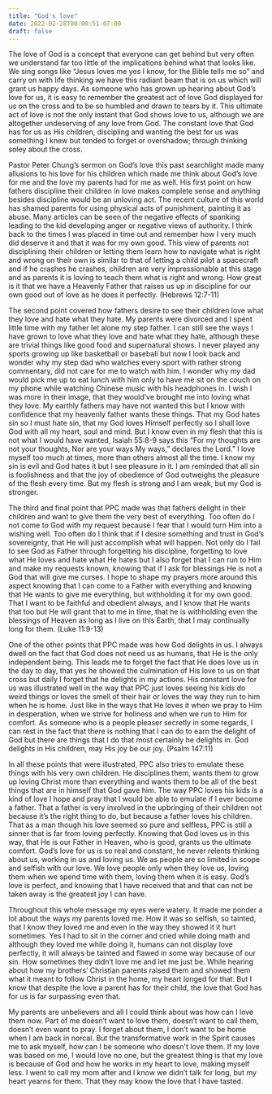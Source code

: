 ```yaml
---
title: "God's love"
date: 2022-02-28T00:00:51-07:00
draft: false
---
```


The love of God is a concept that everyone can get behind but very often we understand far too little of the implications behind what that looks like. We sing songs like “Jesus loves me yes I know, for the Bible tells me so” and carry on with life thinking we have this radiant beam that is on us which will grant us happy days. As someone who has grown up hearing about God’s love for us, it is easy to remember the greatest act of love God displayed for us on the cross and to be so humbled and drawn to tears by it. This ultimate act of love is not the only instant that God shows love to us, although we are altogether undeserving of any love from God. The constant love that God has for us as His children, discipling and wanting the best for us was something I knew but tended to forget or overshadow; through thinking soley about the cross.

Pastor Peter Chung’s sermon on God’s love this past searchlight made many allusions to his love for his children which made me think about God’s love for me and the love my parents had for me as well. His first point on how fathers discipline their children in love makes complete sense and anything besides discipline would be an unloving act. The recent culture of this world has shamed parents for using physical acts of punishment, painting it as abuse. Many articles can be seen of the negative effects of spanking leading to the kid developing anger or negative views of authority. 
I think back to the times I was placed in time out and remember how I very much did deserve it and that it was for my own good. This view of parents not disciplining their children or letting them learn how to navigate what is right and wrong on their own is similar to that of letting a child pilot a spacecraft and if he crashes he crashes, children are very impressionable at this stage and as parents it is loving to teach them what is right and wrong. How great is it that we have a Heavenly Father that raises us up in discipline for our own good out of love as he does it perfectly. (Hebrews 12:7-11)

The second point covered how fathers desire to see their children love what they love and hate what they hate. My parents were divorced and I spent little time with my father let alone my step father. I can still see the ways I have grown to love what they love and hate what they hate, although these are trivial things like good food and supernatural shows. I never played any sports growing up like basketball or baseball but now I look back and wonder why my step dad who watches every sport with rather strong commentary, did not care for me to watch with him. I wonder why my dad would pick me up to eat lunch with him only to have me sit on the couch on my phone while watching Chinese music with his headphones in. I wish I was more in their image, that they would’ve brought me into loving what they love. My earthly fathers may have not wanted this but I know with confidence that my heavenly father wants these things. 
That my God hates sin so I must hate sin, that my God loves Himself perfectly so I shall love God with all my heart, soul and mind. But I know even in my flesh that this is not what I would have wanted, Isaiah 55:8-9 says this “For my thoughts are not your thoughts, Nor are your ways My ways,” declares the Lord.” I love myself too much at times, more than others almost all the time. I know my sin is evil and God hates it but I see pleasure in it. I am reminded that all sin is foolishness and that the joy of obedience of God outweighs the pleasure of the flesh every time. But my flesh is strong and I am weak, but my God is stronger. 

The third and final point that PPC made was that fathers delight in their children and want to give them the very best of everything. Too often do I not come to God with my request because I fear that I would turn Him into a wishing well. Too often do I think that if I desire something and trust in God’s sovereignty, that He will just accomplish what will happen. Not only do I fail to see God as Father through forgetting his discipline, forgetting to love what He loves and hate what He hates but I also forget that I can run to Him and make my requests known, knowing that if I ask for blessings He is not a God that will give me curses. I hope to shape my prayers more around this aspect knowing that I can come to a Father with everything and knowing that He wants to give me everything, but withholding it for my own good. That I want to be faithful and obedient always, and I know that He wants that too but He will grant that to me in time, that he is withholding even the blessings of Heaven as long as I live on this Earth, that I may continually long for them. (Luke 11:9-13)

One of the other points that PPC made was how God delights in us. I always dwell on the fact that God does not need us as humans, that He is the only independent being. This leads me to forget the fact that He does love us in the day to day, that yes he showed the culmination of His love to us on that cross but daily I forget that he delights in my actions. His constant love for us was illustrated well in the way that PPC just loves seeing his kids do weird things or loves the smell of their hair or loves the way they run to him when he is home. Just like in the ways that He loves it when we pray to Him in desperation, when we strive for holiness and when we run to Him for comfort. As someone who is a people pleaser secretly in some regards, I can rest in the fact that there is nothing that I can do to earn the delight of God but there are things that I do that most certainly he delights in. God delights in His children, may His joy be our joy. (Psalm 147:11)

In all these points that were illustrated, PPC also tries to emulate these things with his very own children. He disciplines them, wants them to grow up loving Christ more than everything and wants them to be all of the best things that are in himself that God gave him. The way PPC loves his kids is a kind of love I hope and pray that I would be able to emulate if I ever become a father. That a father is very involved in the upbringing of their children not because it’s the right thing to do, but because a father loves his children. That as a man though his love seemed so pure and selfless, PPC is still a sinner that is far from loving perfectly. Knowing that God loves us in this way, that He is our Father in Heaven, who is good, grants us the ultimate comfort. God’s love for us is so real and constant, he never relents thinking about us, working in us and loving us. We as people are so limited in scope and selfish with our love. We love people only when they love us, loving them when we spend time with them, loving them when it is easy. God’s love is perfect, and knowing that I have received that and that can not be taken away is the greatest joy I can have. 

Throughout this whole message my eyes were watery. It made me ponder a lot about the ways my parents loved me. How it was so selfish, so tainted, that I know they loved me and even in the way they showed it it hurt sometimes. Yes I had to sit in the corner and cried while doing math and although they loved me while doing it, humans can not display love perfectly, it will always be tainted and flawed in some way because of our sin. How sometimes they didn’t love me and let me just be. While hearing about how my brothers’ Christian parents raised them and showed them what it meant to follow Christ in the home, my heart longed for that. But I know that despite the love a parent has for their child, the love that God has for us is far surpassing even that.

My parents are unbelievers and all I could think about was how can I love them now. Part of me doesn’t want to love them, doesn’t want to call them, doesn’t even want to pray. I forget about them, I don’t want to be home when I am back in norcal. But the transformative work in the Spirit causes me to ask myself, how can I be someone who doesn't love them. If my love was based on me, I would love no one, but the greatest thing is that my love is because of God and how he works in my heart to love, making myself less. I went to call my mom after and I know we didn’t talk for long, but my heart yearns for them. That they may know the love that I have tasted.